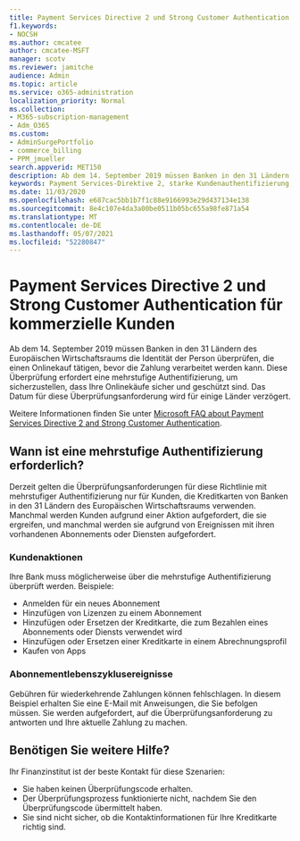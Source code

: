 ```yaml
---
title: Payment Services Directive 2 und Strong Customer Authentication für kommerzielle Kunden
f1.keywords:
- NOCSH
ms.author: cmcatee
author: cmcatee-MSFT
manager: scotv
ms.reviewer: jamitche
audience: Admin
ms.topic: article
ms.service: o365-administration
localization_priority: Normal
ms.collection:
- M365-subscription-management
- Adm_O365
ms.custom:
- AdminSurgePortfolio
- commerce_billing
- PPM_jmueller
search.appverid: MET150
description: Ab dem 14. September 2019 müssen Banken in den 31 Ländern des Europäischen Wirtschaftsraums die Identität der Person überprüfen, die einen Onlinekauf tätigen, bevor die Zahlung verarbeitet werden kann."
keywords: Payment Services-Direktive 2, starke Kundenauthentifizierung, mehrstufige Authentifizierung
ms.date: 11/03/2020
ms.openlocfilehash: e687cac5bb1b7f1c88e9166993e29d437134e138
ms.sourcegitcommit: 8e4c107e4da3a00be0511b05bc655a98fe871a54
ms.translationtype: MT
ms.contentlocale: de-DE
ms.lasthandoff: 05/07/2021
ms.locfileid: "52280847"
---
```

# <a name="payment-services-directive-2-and-strong-customer-authentication-for-commercial-customers"></a>Payment Services Directive 2 und Strong Customer Authentication für kommerzielle Kunden

Ab dem 14. September 2019 müssen Banken in den 31 Ländern des Europäischen Wirtschaftsraums die Identität der Person überprüfen, die einen Onlinekauf tätigen, bevor die Zahlung verarbeitet werden kann. Diese Überprüfung erfordert eine mehrstufige Authentifizierung, um sicherzustellen, dass Ihre Onlinekäufe sicher und geschützt sind. Das Datum für diese Überprüfungsanforderung wird für einige Länder verzögert.

Weitere Informationen finden Sie unter [Microsoft FAQ about Payment Services Directive 2 and Strong Customer Authentication](https://support.microsoft.com/help/4517854/microsoft-account-open-banking-customer-authentication).

## <a name="when-is-multi-factor-authentication-required"></a>Wann ist eine mehrstufige Authentifizierung erforderlich?

Derzeit gelten die Überprüfungsanforderungen für diese Richtlinie mit mehrstufiger Authentifizierung nur für Kunden, die Kreditkarten von Banken in den 31 Ländern des Europäischen Wirtschaftsraums verwenden. Manchmal werden Kunden aufgrund einer Aktion aufgefordert, die sie ergreifen, und manchmal werden sie aufgrund von Ereignissen mit ihren vorhandenen Abonnements oder Diensten aufgefordert.

### <a name="customer-actions"></a>Kundenaktionen

Ihre Bank muss möglicherweise über die mehrstufige Authentifizierung überprüft werden. Beispiele:

- Anmelden für ein neues Abonnement
- Hinzufügen von Lizenzen zu einem Abonnement
- Hinzufügen oder Ersetzen der Kreditkarte, die zum Bezahlen eines Abonnements oder Diensts verwendet wird
- Hinzufügen oder Ersetzen einer Kreditkarte in einem Abrechnungsprofil
- Kaufen von Apps

### <a name="subscription-lifecycle-events"></a>Abonnementlebenszyklusereignisse

Gebühren für wiederkehrende Zahlungen können fehlschlagen. In diesem Beispiel erhalten Sie eine E-Mail mit Anweisungen, die Sie befolgen müssen. Sie werden aufgefordert, auf die Überprüfungsanforderung zu antworten und Ihre aktuelle Zahlung zu machen.

## <a name="need-more-help"></a>Benötigen Sie weitere Hilfe?

Ihr Finanzinstitut ist der beste Kontakt für diese Szenarien:

- Sie haben keinen Überprüfungscode erhalten.  
- Der Überprüfungsprozess funktionierte nicht, nachdem Sie den Überprüfungscode übermittelt haben.
- Sie sind nicht sicher, ob die Kontaktinformationen für Ihre Kreditkarte richtig sind.
